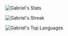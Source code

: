 
![Gabriel's Stats](https://github-readme-stats.vercel.app/api?username=Gabriel&theme=nightowl&show_icons=true&hide_border=true&count_private=true)

![Gabriel's Streak](https://github-readme-streak-stats.herokuapp.com/?user=Gabriel&theme=nightowl&hide_border=true)

![Gabriel's Top Languages](https://github-readme-stats.vercel.app/api/top-langs/?username=Gabriel&theme=nightowl&show_icons=true&hide_border=true&layout=compact)

